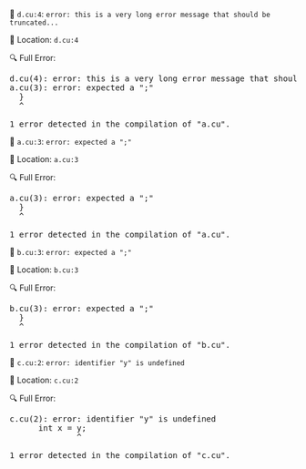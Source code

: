 📝 `d.cu:4`: `error: this is a very long error message that should be truncated...`

📍 Location: `d.cu:4`

🔍 Full Error:

<pre>
d.cu(4): error: this is a very long error message that should be truncated to ensure that the summary does not exceed the limit and still has balanced backticks
a.cu(3): error: expected a ";"
  }
  ^

1 error detected in the compilation of "a.cu".
</pre>

📝 `a.cu:3`: `error: expected a ";"`

📍 Location: `a.cu:3`

🔍 Full Error:

<pre>
a.cu(3): error: expected a ";"
  }
  ^

1 error detected in the compilation of "a.cu".
</pre>

📝 `b.cu:3`: `error: expected a ";"`

📍 Location: `b.cu:3`

🔍 Full Error:

<pre>
b.cu(3): error: expected a ";"
  }
  ^

1 error detected in the compilation of "b.cu".
</pre>

📝 `c.cu:2`: `error: identifier "y" is undefined`

📍 Location: `c.cu:2`

🔍 Full Error:

<pre>
c.cu(2): error: identifier "y" is undefined
      int x = y;
              ^

1 error detected in the compilation of "c.cu".
</pre>
